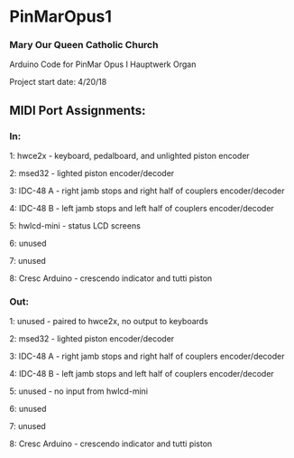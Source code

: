 # PinMarOpus1
### Mary Our Queen Catholic Church

Arduino Code for PinMar Opus I Hauptwerk Organ

Project start date: 4/20/18

## MIDI Port Assignments:
### In:
1: hwce2x - keyboard, pedalboard, and unlighted piston encoder

2: msed32 - lighted piston encoder/decoder

3: IDC-48 A - right jamb stops and right half of couplers encoder/decoder

4: IDC-48 B - left jamb stops and left half of couplers encoder/decoder

5: hwlcd-mini - status LCD screens

6: unused

7: unused

8: Cresc Arduino - crescendo indicator and tutti piston

### Out:
1: unused - paired to hwce2x, no output to keyboards

2: msed32 - lighted piston encoder/decoder

3: IDC-48 A - right jamb stops and right half of couplers encoder/decoder

4: IDC-48 B - left jamb stops and left half of couplers encoder/decoder

5: unused - no input from hwlcd-mini

6: unused

7: unused

8: Cresc Arduino - crescendo indicator and tutti piston
